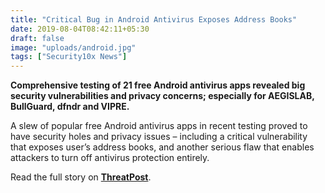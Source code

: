 ```yaml
---
title: "Critical Bug in Android Antivirus Exposes Address Books"
date: 2019-08-04T08:42:11+05:30
draft: false
image: "uploads/android.jpg"
tags: ["Security10x News"]
---
```


**Comprehensive testing of 21 free Android antivirus apps revealed big security vulnerabilities and privacy concerns; especially for AEGISLAB, BullGuard, dfndr and VIPRE.**

A slew of popular free Android antivirus apps in recent testing proved to have security holes and privacy issues – including a critical vulnerability that exposes user’s address books, and another serious flaw that enables attackers to turn off antivirus protection entirely.

Read the full story on **[ThreatPost](https://threatpost.com/critical-bug-android-antivirus/146927/)**.